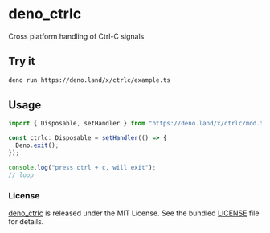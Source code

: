 # deno_ctrlc

Cross platform handling of Ctrl-C signals.

## Try it

```bash
deno run https://deno.land/x/ctrlc/example.ts
```

## Usage

```ts
import { Disposable, setHandler } from "https://deno.land/x/ctrlc/mod.ts";

const ctrlc: Disposable = setHandler(() => {
  Deno.exit();
});

console.log("press ctrl + c, will exit");
// loop
```

### License

[deno_ctrlc](https://github.com/justjavac/deno_ctrlc) is released under the MIT
License. See the bundled [LICENSE](./LICENSE) file for details.

